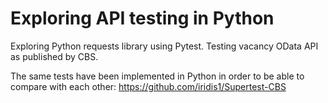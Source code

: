 # Exploring API testing in Python

Exploring Python requests library using Pytest.
Testing vacancy OData API as published by CBS.

The same tests have been implemented in Python in order to be able to compare with each other:
https://github.com/iridis1/Supertest-CBS


